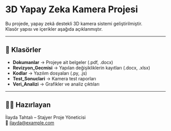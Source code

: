 # 3D Yapay Zeka Kamera Projesi

Bu projede, yapay zekâ destekli 3D kamera sistemi geliştirilmiştir.  
Klasör yapısı ve içerikler aşağıda açıklanmıştır.

---

## 📁 Klasörler

- **Dokumanlar** → Projeye ait belgeler (.pdf, .docx)
- **Revizyon_Gecmisi** → Yapılan değişikliklerin kayıtları (.docx, .xlsx)
- **Kodlar** → Yazılım dosyaları (.py, .js)
- **Test_Sonuclari** → Kamera test raporları
- **Veri_Analizi** → Grafikler ve analiz çıktıları

---

## 👩‍💻 Hazırlayan

İlayda Tahtalı – Stajyer Proje Yöneticisi  
📧 ilayda@example.com
